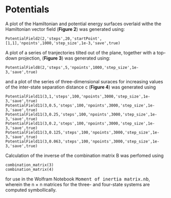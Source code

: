 # Potentials

A plot of the Hamiltonian and potential energy surfaces overlaid withe the Hamiltonian vector field (**Figure 2**) was generated using:

```
PotentialField2(2,'steps',20,'startPoint',[1,1],'npoints',1000,'step_size',1e-3,'save',true)
```

A plot of a series of tranjectories tilted out of the plane, together with a top-down projection, (**Figure 3**) was generated using:

```
PotentialField8(2,'steps',5,'npoints',1000,'step_size',1e-3,'save',true)
```

and a plot of the series of three-dimensional suraces for increasing values of the inter-state separation distance c (**Figure 4**) was generated using

```
PotentialField11(3,1,'steps',100,'npoints',3000,'step_size',1e-3,'save',true)
PotentialField11(3,0.5,'steps',100,'npoints',3000,'step_size',1e-3,'save',true)
PotentialField11(3,0.25,'steps',100,'npoints',3000,'step_size',1e-3,'save',true)
PotentialField11(3,0.2,'steps',100,'npoints',3000,'step_size',1e-3,'save',true)
PotentialField11(3,0.125,'steps',100,'npoints',3000,'step_size',1e-3,'save',true)
PotentialField11(3,0.063,'steps',100,'npoints',3000,'step_size',1e-3,'save',true)
```
Calculation of the inverse of the combination matrix B was perfomed using

```
combination_matrix(3)
combination_matrix(4)
```
for use in the Wolfram Notebook <kbd>Moment of inertia matrix.nb</kbd>, wherein the n × n matrices for the three- and four-state systems are computed symbollically.
